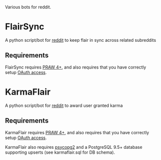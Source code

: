 Various bots for reddit.

# FlairSync
A python script/bot for [reddit](http://www.reddit.com) to keep flair in sync across related subreddits

## Requirements

FlairSync requires [PRAW 4+](http://praw.readthedocs.org/en/latest/index.html), and also requires that you have correctly setup [OAuth access](https://github.com/reddit/reddit/wiki/OAuth2).

# KarmaFlair
A python script/bot for [reddit](http://www.reddit.com) to award user granted karma

## Requirements

KarmaFlair requires [PRAW 4+](http://praw.readthedocs.org/en/latest/index.html), and also requires that you have correctly setup [OAuth access](https://github.com/reddit/reddit/wiki/OAuth2).

KarmaFlair also requires [psycopg2](http://initd.org/psycopg/) and a PostgreSQL 9.5+ database supporting upserts (see karmaflair.sql for DB schema).
